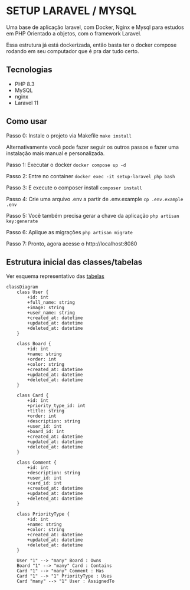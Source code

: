 # SETUP LARAVEL / MYSQL

Uma base de aplicação laravel, com Docker, Nginx e Mysql para estudos em PHP Orientado a objetos, com o framework Laravel.

Essa estrutura já está dockerizada, então basta ter o docker compose rodando em seu computador que é pra dar tudo certo.

## Tecnologias

- PHP 8.3
- MySQL
- nginx
- Laravel 11

## Como usar

Passo 0: Instale o projeto via Makefile
`make install`

Alternativamente você pode fazer seguir os outros passos e fazer uma instalação mais manual e personalizada.

Passo 1: Executar o docker
`docker compose up -d`

Passo 2: Entre no container
`docker exec -it setup-laravel_php bash`

Passo 3: E execute o composer install
`composer install`

Passo 4: Crie uma arquivo .env a partir de .env.example
`cp .env.example .env`

Passo 5: Você também precisa gerar a chave da aplicação
`php artisan key:generate`

Passo 6: Aplique as migrações
`php artisan migrate`

Passo 7: Pronto, agora acesse o http://localhost:8080

## Estrutura inicial das classes/tabelas

Ver esquema representativo das [tabelas](https://dbdesigner.page.link/rdiaJVDmpVa2Agvf8)

```mermaid
classDiagram
    class User {
        +id: int
        +full_name: string
        +image: string
        +user_name: string
        +created_at: datetime
        +updated_at: datetime
        +deleted_at: datetime
    }

    class Board {
        +id: int
        +name: string
        +order: int
        +color: string
        +created_at: datetime
        +updated_at: datetime
        +deleted_at: datetime
    }

    class Card {
        +id: int
        +priority_type_id: int
        +title: string
        +order: int
        +description: string
        +user_id: int
        +board_id: int
        +created_at: datetime
        +updated_at: datetime
        +deleted_at: datetime
    }

    class Comment {
        +id: int
        +description: string
        +user_id: int
        +card_id: int
        +created_at: datetime
        +updated_at: datetime
        +deleted_at: datetime
    }

    class PriorityType {
        +id: int
        +name: string
        +color: string
        +created_at: datetime
        +updated_at: datetime
        +deleted_at: datetime
    }

    User "1" --> "many" Board : Owns
    Board "1" --> "many" Card : Contains
    Card "1" --> "many" Comment : Has
    Card "1" --> "1" PriorityType : Uses
    Card "many" --> "1" User : AssignedTo
```


